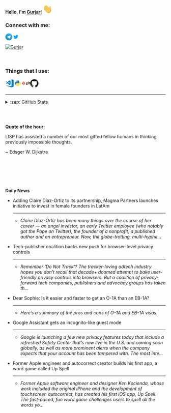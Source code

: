 #### Hello, I'm [Gurjar!](https://GurjarKing.github.io) <img src="https://raw.githubusercontent.com/ABSphreak/ABSphreak/master/gifs/Hi.gif" width="30px"></h2>


### Connect with me:

[<img align="left" alt="Gurjar | Telegram" width="22px" src="https://raw.githubusercontent.com/github/explore/80688e429a7d4ef2fca1e82350fe8e3517d3494d/topics/telegram/telegram.png" />][Telegram]
[<img align="left" alt="Gurjar | Twitter" width="22px" src="https://raw.githubusercontent.com/github/explore/80688e429a7d4ef2fca1e82350fe8e3517d3494d/topics/twitter/twitter.png" />][Twitter]
<br >
<br >
<a href="https://github.com/GurjarKing"><img src="https://komarev.com/ghpvc/?username=GurjarKing" alt="Gurjar" /></a> <br />
<br />
<br />
<!-- <br >

![](https://visitor-badge.glitch.me/badge?page_id=GurjarKing)

<br /> -->

### Things that I use:

[<img align="left" alt="Visual Studio Code" width="26px" src="https://raw.githubusercontent.com/github/explore/80688e429a7d4ef2fca1e82350fe8e3517d3494d/topics/visual-studio-code/visual-studio-code.png" />][VSCode]
[<img align="left" alt="Python" width="26px" src="https://raw.githubusercontent.com/github/explore/80688e429a7d4ef2fca1e82350fe8e3517d3494d/topics/python/python.png" />][Python]
[<img align="left" alt="Git" width="26px" src="https://raw.githubusercontent.com/github/explore/80688e429a7d4ef2fca1e82350fe8e3517d3494d/topics/git/git.png" />][Git]
[<img align="left" alt="GitHub" width="26px" src="https://raw.githubusercontent.com/github/explore/78df643247d429f6cc873026c0622819ad797942/topics/github/github.png" />][Github]

<br />
<br />

---
<details>
  <summary>:zap: GitHub Stats</summary>

<img align="left" alt="Gurjar's Github Stats" src="https://github-readme-stats.vercel.app/api?username=GurjarKing&show_icons=true&hide_border=true&count_private=true&include_all_commit=true&theme=algolia" />

</details>

<!-- ### 🔔 My latest tweet
<a href="https://twitter.com/Gurjar_King43" target="_blank">
	<img src="https://github.com/GurjarKing/GurjarKing/raw/master/tweet.png" width="70%" align="center" alt="Click to view on Twitter" title="My latest tweet, as an image"/>
</a> -->
<br>

<pre>

</pre>

**Quote of the hour:**

LISP has assisted a number of our most gifted fellow humans in thinking previously impossible thoughts.

~ Edsger W. Dijkstra
<pre>

</pre>
<br>
<pre>


</pre>
<strong>Daily News</strong>
  
  - Adding Claire Díaz-Ortiz to its partnership, Magma Partners launches initiative to invest in female founders in LatAm
     <hr/>
     
      - *Claire Díaz-Ortiz has been many things over the course of her career — an angel investor, an early Twitter employee (who notably got the Pope on Twitter), the founder of a nonprofit, a published author and an entrepreneur. Now, the globe-trotting, multi-hyphe…*
     
  - Tech-publisher coalition backs new push for browser-level privacy controls
      <hr/>
      
      - *Remember ‘Do Not Track‘? The tracker-loving adtech industry hopes you don’t recall that decade+ doomed attempt to bake user-friendly privacy controls into browsers. But a coalition of privacy-forward tech companies, publishers and advocacy groups has taken th…*
      
  - Dear Sophie: Is it easier and faster to get an O-1A than an EB-1A?
      <hr/>
      
      - *Here’s a summary of the pros and cons of O-1A and EB-1A visas.*
      
  - Google Assistant gets an incognito-like guest mode
      <hr/>
      
      - *Google is launching a few new privacy features today that include a refreshed Safety Center that’s now live in the U.S. and coming soon globally, as well as more prominent alerts when the company expects that your account has been tampered with. The most inte…*
       
  - Former Apple engineer and autocorrect creator builds his first app, a word game called Up Spell
      <hr/>
       
       - *Former Apple software engineer and designer Ken Kocienda, whose work included the original iPhone and the development of touchscreen autocorrect, has created his first iOS app, Up Spell. The fast-paced, fun word game challenges users to spell all the words yo…*
      

<br />

[VSCode]: https://code.visualstudio.com/
[Python]: https://www.python.org/
[Git]: https://git-scm.com/
[Github]: https://github.com/
[Telegram]: https://t.me/Gurjar_King/
[Twitter]: https://twitter.com/Gurjar_King43/

